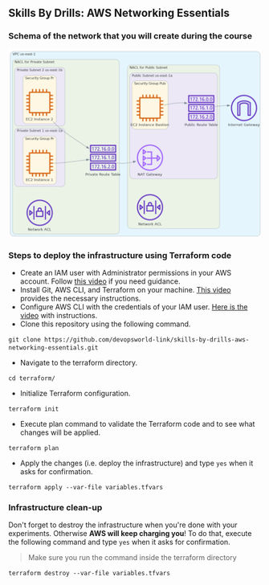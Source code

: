 Skills By Drills: AWS Networking Essentials
---

### Schema of the network that you will create during the course 
![network_schema](img/network-schema.png)

### Steps to deploy the infrastructure using Terraform code
* Create an IAM user with Administrator permissions in your AWS account. Follow [this video](https://youtu.be/L8--Gd9JRyE) if you need guidance.
* Install Git, AWS CLI, and Terraform on your machine. [This video](https://youtu.be/S9dlBPLWxkc) provides the necessary instructions.
* Configure AWS CLI with the credentials of your IAM user. [Here is the video](https://youtu.be/hlR6of7aALg) with instructions.
* Clone this repository using the following command.
```
git clone https://github.com/devopsworld-link/skills-by-drills-aws-networking-essentials.git
```
* Navigate to the terraform directory.
```
cd terraform/
```
* Initialize Terraform configuration.
```
terraform init
```
* Execute plan command to validate the Terraform code and to see what changes will be applied.
```
terraform plan
```
* Apply the changes (i.e. deploy the infrastructure) and type `yes` when it asks for confirmation.
```
terraform apply --var-file variables.tfvars
```
### Infrastructure clean-up

Don't forget to destroy the infrastructure when you're done with your experiments. Otherwise **AWS will keep charging you**!
To do that, execute the following command and type `yes` when it asks for confirmation. 
> Make sure you run the command inside the terraform directory 
```
terraform destroy --var-file variables.tfvars
```
